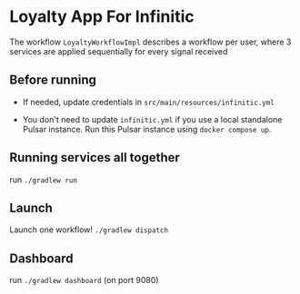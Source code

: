 # Loyalty App For Infinitic

The workflow `LoyaltyWorkflowImpl` describes a workflow per user, where 3 services are applied sequentially for every signal received 

## Before running
- If needed, update credentials in `src/main/resources/infinitic.yml`

- You don't need to update `infinitic.yml` if you use a local standalone Pulsar instance. Run this Pulsar instance using `docker compose up`.

## Running services all together
run `./gradlew run`

## Launch
Launch one workflow! `./gradlew dispatch`

## Dashboard
run `./gradlew dashboard` (on port 9080)
